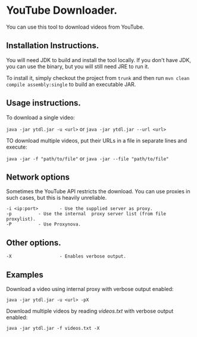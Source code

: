# YouTube Downloader.

You can use this tool to download videos from YouTube.

## Installation Instructions.

You will need JDK to build and install the tool locally. If you don't have JDK, you can use the binary, but you will still need JRE to run it.

To install it, simply checkout the project from `trunk` and then run `mvn clean compile assembly:single` to build an executable JAR.

## Usage instructions.

To download a single video:

`java -jar ytdl.jar -u <url>`
or
`java -jar ytdl.jar --url <url>`

TO download multiple videos, put their URLs in a file in separate lines and execute:

`java -jar -f "path/to/file"`
or
`java -jar --file "path/to/file"`

## Network options

Sometimes the YouTube API restricts the download. You can use proxies in such cases, but this is heavily unreliable.

```
-i <ip:port>		- Use the supplied server as proxy.
-p			- Use the internal  proxy server list (from file proxylist).
-P			- Use Proxynova.
```

## Other options.

```
-X 					- Enables verbose output.
```

## Examples

Download a video using internal proxy with verbose output enabled:

`java -jar ytdl.jar -u <url> -pX`

Download multiple videos by reading *videos.txt* with verbose output enabled:

`java -jar ytdl.jar -f videos.txt -X`